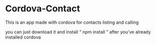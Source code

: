 # Cordova-Contact
This is an app made with cordova for contacts listing and calling

you can just download it and install <q> npm install </q> after you've already installed cordova
